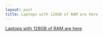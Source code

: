 ```yaml
---
layout: post
title: Laptops with 128GB of RAM are here
---
```


[Laptops with 128GB of RAM are here](https://www.theverge.com/circuitbreaker/2018/6/13/17458712/lenovo-thinkpad-p52-128gb-dell-workstation)
